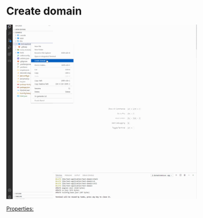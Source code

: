 # Create domain

<p>
    <a target="_blank" rel="noopener noreferrer" href="https://github.com/srlee309/vscode-domain-schematics-extension/blob/main/gifs/create.gif?raw=true">
        <img src="https://github.com/srlee309/vscode-domain-schematics-extension/blob/main/gifs/create.gif?raw=true" alt="Demo" style="max-width:100%;">
    </a>
</p>

[Properties:](https://github.com/srlee309/domain/blob/master/packages/domain/src/schematics/create/schema.json)